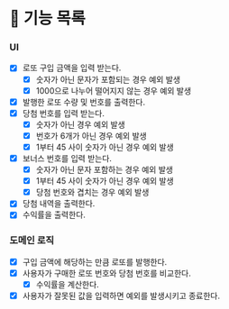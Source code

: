 # 📍 기능 목록

### UI

- [x] 로또 구입 금액을 입력 받는다.
  - [x] 숫자가 아닌 문자가 포함되는 경우 예외 발생
  - [x] 1000으로 나누어 떨어지지 않는 경우 예외 발생
- [x] 발행한 로또 수량 및 번호를 출력한다.
- [x] 당첨 번호를 입력 받는다.
  - [x] 숫자가 아닌 경우 예외 발생
  - [x] 번호가 6개가 아닌 경우 예외 발생
  - [x] 1부터 45 사이 숫자가 아닌 경우 예외 발생
- [x] 보너스 번호를 입력 받는다.
  - [x] 숫자가 아닌 문자 포함하는 경우 예외 발생
  - [x] 1부터 45 사이 숫자가 아닌 경우 예외 발생
  - [x] 당첨 번호와 겹치는 경우 예외 발생
- [x] 당첨 내역을 출력한다.
- [x] 수익률을 출력한다.

### 도메인 로직

- [x] 구입 금액에 해당하는 만큼 로또를 발행한다.
- [x] 사용자가 구매한 로또 번호와 당첨 번호를 비교한다.
  - [x] 수익률을 계산한다.
- [x] 사용자가 잘못된 값을 입력하면 예외를 발생시키고 종료한다.
